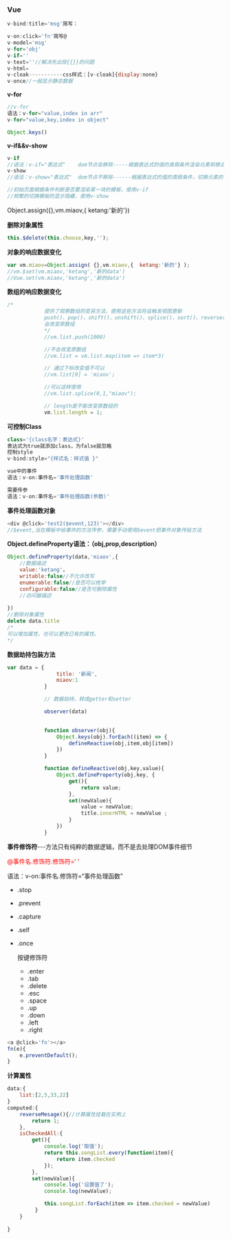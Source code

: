 ### Vue

```js
v-bind:title='msg'简写：

v-on:click='fn'简写@
v-model='msg'
v-for='obj'
v-if=''
v-text=''//解决先出现{{}}的问题
v-html=
v-cloak-----------css样式：[v-cloak]{display:none}
v-once//一般显示静态数据
```

**v-for**

```js
//v-for
语法：v-for="value,index in arr"
v-for="value,key,index in object"

Object.keys()
```

**v-if&&v-show**

```js
v-if
//语法：v-if="表达式"    dom节点会移除-----根据表达式的值的真假条件渲染元素和移出元素	
v-show
//语法：v-show="表达式"  dom节点不移除------根据表达式的值的真假条件，切换元素的 CSS 属性 display属性

//初始页面根据条件判断是否要渲染某一块的模板，使用v-if
//频繁的切换模板的显示隐藏，使用v-show

```



Object.assign({},vm.miaov,{  ketang:'新的'})

**删除对象属性**

```js
this.$delete(this.choose,key,'');
```



**对象的响应数据变化**

```js
var vm.miaov=Object.assign( {},vm.miaov,{  ketang:'新的'} );
//vm.$set(vm.miaov,'ketang','新的data')
//Vue.set(vm.miaov,'ketang','新的data')
```

**数组的响应数据变化**

```js
/*
			提供了观察数组的变异方法，使用这些方法将会触发视图更新
			push()、pop()、shift()、unshift()、splice()、sort()、reverse()
			会改变原数组
			*/
			//vm.list.push(1000)

			//不会改变原数组
			//vm.list = vm.list.map(item => item*3)

			// 通过下标改变值不可以
			//vm.list[0] = 'miaov';

			//可以这样使用
			//vm.list.splice(0,1,"miaov");

			// length是不能改变原数组的
			vm.list.length = 1;

```

**可控制Class**

```js
class='{class名字：表达式}'
表达式为true就添加class，为false就忽略
控制style
v-bind:style="{样式名：样式值 }"

vue中的事件
语法：v-on:事件名='事件处理函数'

需要传参
语法：v-on:事件名='事件处理函数(参数)'
```

**事件处理函数对象**

```js
<div @click='test2($event,123)'></div>
//$event,当在模板中给事件的方法传参，需要手动使用$event把事件对象传给方法
```

**Object.defineProperty语法：（obj,prop,description）**

```js
Object.defineProperty(data,'miaov',{
    //数据描述
    value:'ketang'，
    writable:false//不允许改写
    enumerable:false//是否可以枚举
    configurable:false//是否可删除属性
    //访问器描述
    
})
//删除对象属性
delete data.title
/*
可以增加属性，也可以更改已有的属性。
*/
```

**数据劫持包装方法**

```js
var data = {
				title: '新闻',
				miaov:1
			}

			// 数据劫持，转成getter和setter

			observer(data)
			

			function observer(obj){
				Object.keys(obj).forEach((item) => {
					defineReactive(obj,item,obj[item])
				})	
			}

			function defineReactive(obj,key,value){
				Object.defineProperty(obj,key, {
					get(){
						return value;
					},
					set(newValue){
						value = newValue;
						title.innerHTML = newValue ;
					}
				})	
			}

```

**事件修饰符**---方法只有纯粹的数据逻辑，而不是去处理DOM事件细节

<font color=red>@事件名.修饰符.修饰符=‘ ’</font>

语法：v-on:事件名.修饰符=“事件处理函数”

* .stop

* .prevent

* .capture

* .self

* .once

  按键修饰符

  * .enter
  * .tab
  * .delete
  * .esc
  * .space
  * .up
  * .down
  * .left
  * .right



```js
<a @click='fn'></a>
fn(e){
    e.preventDefault();
}
```

**计算属性**

```js
data:{
    list:[2,5,33,22]
}
computed:{
    reverseMesage(){//计算属性挂载在实例上
        return 1;
    },
    isCheckedAll:{
        get(){
            console.log('取值');
            return this.songList.every(function(item){
                return item.checked
            });
        },
        set(newValue){
            console.log('设置值了');
            console.log(newValue);

            this.songList.forEach(item => item.checked = newValue)
         }
    }
    
}
```

